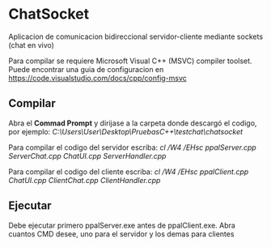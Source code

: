 # ChatSocket
 Aplicacion de comunicacion bidireccional servidor-cliente mediante sockets (chat en vivo)
 
 Para compilar se requiere Microsoft Visual C++ (MSVC) compiler toolset. 
 Puede encontrar una guia de configuracion en https://code.visualstudio.com/docs/cpp/config-msvc

## Compilar
Abra el **Commad Prompt** y dirijase a la carpeta donde descargó el codigo, por ejemplo: *C:\Users\User\Desktop\PruebasC++\testchat\chatsocket*

Para compilar el codigo del servidor escriba: *cl /W4 /EHsc ppalServer.cpp  ServerChat.cpp ChatUI.cpp ServerHandler.cpp*

Para compilar el codigo del cliente escriba: *cl /W4 /EHsc ppalClient.cpp ChatUI.cpp ClientChat.cpp ClientHandler.cpp*

## Ejecutar
Debe ejecutar primero ppalServer.exe antes de ppalClient.exe. Abra cuantos CMD desee, uno para el servidor y los demas para clientes

